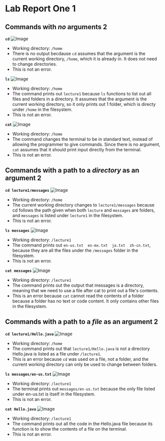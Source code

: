 # Lab Report One 1

## Commands with *no* arguments 2

**`cd`**
![Image](cdNoArg.png)
* Working directory: `/home`
* There is no output becdause `cd` assumes that the argument is the current working directory, `/home`, which it is already in. It does not need to change directories.
* This is not an error.

**`ls`**
![Image](lsNoArg.png)
* Working directory: `/home`
* The command prints out `lecture1` because `ls` functions to list out all files and folders in a directory. It assumes that the argument is the current working directory, so it only prints out 1 folder, which is directy under `/home` in the filesystem.
* This is not an error.

**`cat`**
![Image](catNoArg.png)
* Working directory: `/home`
* The command changes the terminal to be in standard text, instead of allowing the programmer to give commands. Since there is no argument, `cat` assumes that it should print input directly from the terminal. 
* This is not an error.

## Commands with a path to a *directory* as an argument 2

**`cd lecture1/messages`**
![Image](cdDirectory.png)
* Working directory: `/home`
* The current working directory changes to `lecture1/messages` because cd follows the path given when both `lecture` and `messages` are folders, and `messages` is listed under `lecture1` in the filesystem.
* This is not an error.

**`ls messages`**
![Image](lsDirectory.png)
* Working directory: `/lecture1`
* The command prints out `en-us.txt  es-mx.txt  ja.txt  zh-cn.txt`, because they are all the files under the `/messages` folder in the filesystem. 
* This is not an error.

**`cat messages`**
![Image](catDirectory.png)
* Working directory: `/lecture1`
* The command prints out the output that messages is a directory, meaning that we need to use a file after cat to print out a file's contents.
* This is an error because `cat` cannot read the contents of a folder because a folder has no text or code content. It only contains other files in the filesystem.

## Commands with a path to a *file* as an argument 2

**`cd lecture1/Hello.java`**
![Image](cdFile.png)
* Working directory: `/home`
* The command prints out that `lecture1/Hello.java` is not a directory Hello.java is listed as a file under `/lecture1`.
* This is an error because `cd` was used on a file, not a folder, and the current working directory can only be used to change between folders.

**`ls messages/en-us.txt`**
![Image](lsFile.png)
* Working directory: `/lecture1`
* The terminal prints out `messages/en-us.txt` because the only file listed under en-us.txt is itself in the filesystem.
* This is not an error.

**`cat Hello.java`**
![Image](catFile.png)
* Working directory: `/lecture1`
* The command prints out all the code in the Hello.java file because its function is to show the contents of a file on the terminal.
* This is not an error.
